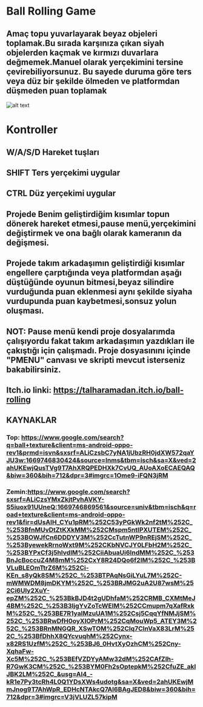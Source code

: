 # Ball Rolling Game


## Amaç topu yuvarlayarak beyaz objeleri toplamak.Bu sırada karşınıza çıkan siyah objelerden kaçmak ve kırmızı duvarlara değmemek.Manuel olarak yerçekimini tersine çevirebiliyorsunuz. Bu sayede duruma göre ters veya düz bir şekilde ölmeden ve platformdan düşmeden puan toplamak

![alt text](https://imgyukle.com/f/2022/11/29/JHrG3Y.png)

# Kontroller
## W/A/S/D Hareket tuşları
## SHIFT Ters yerçekimi uygular
## CTRL Düz yerçekimi uygular

## Projede Benim geliştirdiğim kısımlar topun dönerek hareket etmesi,pause menü,yerçekimini değiştirmek ve ona bağlı olarak kameranın da değişmesi.

## Projede takım arkadaşımın geliştirdiği kısımlar engellere çarptığında veya platformdan aşağı düştüğünde oyunun bitmesi,beyaz silindire vurduğunda puan eklenmesi aynı şekilde siyaha vurdupunda puan kaybetmesi,sonsuz yolun oluşması.

## NOT: Pause menü kendi proje dosyalarımda çalışıyordu fakat takım arkadaşımın yazdıkları ile çakıştığı için çalışmadı. Proje dosyasınını içinde "PMENU" canvası ve skripti mevcut isterseniz bakabilirsiniz.

## Itch.io linki: https://talharamadan.itch.io/ball-rolling

## KAYNAKLAR
### Top: https://www.google.com/search?q=ball+texture&client=ms-android-oppo-rev1&prmd=isvn&sxsrf=ALiCzsbC7yNA1jUbzRH0jdXW572qaYJU3w:1669746830424&source=lnms&tbm=isch&sa=X&ved=2ahUKEwjQusTVg9T7AhXRQPEDHXk7CvUQ_AUoAXoECAEQAQ&biw=360&bih=712&dpr=3#imgrc=1Ome9-iFQN3jRM

### Zemin:https://www.google.com/search?sxsrf=ALiCzsYMxZkjtPvhAVKY-S5iuox91UUneQ:1669746869561&source=univ&tbm=isch&q=road+texture&client=ms-android-oppo-rev1&fir=dUsAIH_CYu1pRM%252C53yPGkWk2nf2tM%252C_%253BfnMUvDtZtKXkMM%252CMspm5ntIPXUTEM%252C_%253BOWJfCn6DDDYV3M%252CcTutnWP9nREjSM%252C_%253ByewekRrnoWxt9M%252CKbNVCJY0LFbH2M%252C_%253BYPxCf3j5hlvdIM%252CiiAbuaUi6IndMM%252C_%253BnJcBoccuZ4M8mM%252CxY8R24DQo6f2IM%252C_%253BVLuBLEOmTtrZ6M%252Ci-KEn_s8yQk8SM%252C_%253BTPAqNsGiLYuL7M%252C-mWMWDM8jmDKYM%252C_%253BRJMG2uA2U87wsM%252Ci6Uly2XuY-epZM%252C_%253BkBJD4t2gUDhfaM%252CRMB_CXMtMeJ4BM%252C_%253B3ljgYvZoTcWElM%252CCmupm7qXafRxkM%252C_%253BE7R1yalMzuUA1M%252Csj5CqqYfNMJjSM%252C_%253BRwDfH0oyXIOPrM%252CqMouWp5_ATEY3M%252C_%253BRnMNGQR_XSwTOM%252CIq7ClnVaX83LrM%252C_%253BfDhhX8QYcvuqhM%252Cynx-x82RS1UzfM%252C_%253BJ6_0HvtXyOzhCM%252Cny-XqhaFw-Xc5M%252C_%253BEfVZDYyAMw32dM%252CAfZIh-R7GwK3CM%252C_%253BYM0Fh2sOptepkM%252CfuZE_aklJBK2LM%252C_&usg=AI4_-kR1e7Py3tcRh4L0Q1YDsXWs4udotg&sa=X&ved=2ahUKEwjMmJnog9T7AhWpR_EDHcNTAkcQ7Al6BAgJED8&biw=360&bih=712&dpr=3#imgrc=V3jVLUZL57kipM

